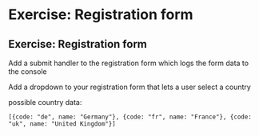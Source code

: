# Exercise: Registration form

## Exercise: Registration form

Add a submit handler to the registration form which logs the form data to the console

Add a dropdown to your registration form that lets a user select a country

possible country data:

`[{code: "de", name: "Germany"}, {code: "fr", name: "France"}, {code: "uk", name: "United Kingdom"}]`
